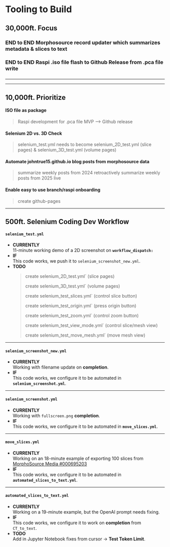 # Tooling to Build

## 30,000ft. Focus
### END to END Morphosource record updater which summarizes metadata & slices to text


### END to END Raspi .iso file flash to Github Release from .pca file write

### 
---
---

## 10,000ft. Prioritize
#### ISO file as package
> Raspi development for .pca file MVP --> Github release
#### Selenium 2D vs. 3D Check
> selenium_test.yml needs to become selenium_2D_test.yml (slice pages) & selenium_3D_test.yml (volume pages)
#### Automate johntrue15.github.io blog posts from morphosource data
> summarize weekly posts from 2024 retroactively
> summarize weekly posts from 2025 live
#### Enable easy to use branch/raspi onboarding
> create github-pages 

---

##  500ft. Selenium Coding Dev Workflow

#### `selenium_test.yml`
- **CURRENTLY**  
  11-minute working demo of a 2D screenshot on **`workflow_dispatch:`**  
- **IF**  
  This code works, we push it to `selenium_screenshot_new.yml`.
- **TODO**
  >create selenium_2D_test.yml`          (slice pages)
  >
  >create selenium_3D_test.yml`          (volume pages)
  >
  >create selenium_test_slices.yml`       (control slice button)
  >
  >create selenium_test_origin.yml`       (press origin button)
  >
  >create selenium_test_zoom.yml`         (control zoom button)
  >
  >create selenium_test_view_mode.yml`   (control slice/mesh view)
  >
  >create selenium_test_move_mesh.yml`   (move mesh view)

---

#### `selenium_screenshot_new.yml`
- **CURRENTLY**  
  Working with filename update on **completion**.  
- **IF**  
  This code works, we configure it to be automated in **`selenium_screenshot.yml`**.

---

#### `selenium_screenshot.yml`
- **CURRENTLY**  
  Working with `fullscreen.png` **completion**.  
- **IF**  
  This code works, we configure it to be automated in **`move_slices.yml`**.

---

#### `move_slices.yml`
- **CURRENTLY**  
  Working on an 18-minute example of exporting 100 slices from  
  [MorphoSource Media #000695203](https://www.morphosource.org/concern/media/000695203?locale=en)  
- **IF**  
  This code works, we configure it to be automated in **`automated_slices_to_text.yml`**.

---

#### `automated_slices_to_text.yml`
- **CURRENTLY**  
  Working on a 19-minute example, but the OpenAI prompt needs fixing.  
- **IF**  
  This code works, we configure it to work on **completion** from `CT_to_text`.  
- **TODO**  
  Add in Jupyter Notebook fixes from cursor → **Test Token Limit**.
